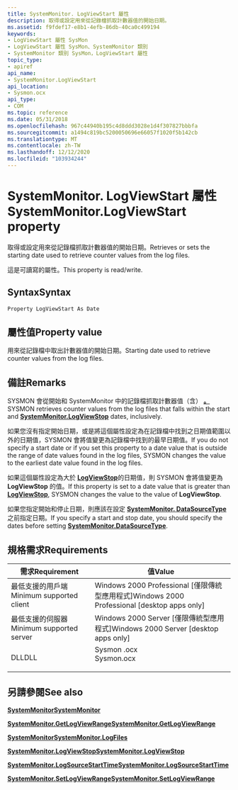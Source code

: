 ```yaml
---
title: SystemMonitor. LogViewStart 屬性
description: 取得或設定用來從記錄檔抓取計數器值的開始日期。
ms.assetid: f9fdef17-e8b1-4efb-86db-40ca0c499194
keywords:
- LogViewStart 屬性 SysMon
- LogViewStart 屬性 SysMon、SystemMonitor 類別
- SystemMonitor 類別 SysMon，LogViewStart 屬性
topic_type:
- apiref
api_name:
- SystemMonitor.LogViewStart
api_location:
- Sysmon.ocx
api_type:
- COM
ms.topic: reference
ms.date: 05/31/2018
ms.openlocfilehash: 967c44940b195c4d8ddd3028e1d4f307827bbbfa
ms.sourcegitcommit: a1494c819bc5200050696e66057f1020f5b142cb
ms.translationtype: MT
ms.contentlocale: zh-TW
ms.lasthandoff: 12/12/2020
ms.locfileid: "103934244"
---
```

# <a name="systemmonitorlogviewstart-property"></a><span data-ttu-id="ab87a-106">SystemMonitor. LogViewStart 屬性</span><span class="sxs-lookup"><span data-stu-id="ab87a-106">SystemMonitor.LogViewStart property</span></span>

<span data-ttu-id="ab87a-107">取得或設定用來從記錄檔抓取計數器值的開始日期。</span><span class="sxs-lookup"><span data-stu-id="ab87a-107">Retrieves or sets the starting date used to retrieve counter values from the log files.</span></span>

<span data-ttu-id="ab87a-108">這是可讀寫的屬性。</span><span class="sxs-lookup"><span data-stu-id="ab87a-108">This property is read/write.</span></span>

## <a name="syntax"></a><span data-ttu-id="ab87a-109">Syntax</span><span class="sxs-lookup"><span data-stu-id="ab87a-109">Syntax</span></span>


```VB
Property LogViewStart As Date
```



## <a name="property-value"></a><span data-ttu-id="ab87a-110">屬性值</span><span class="sxs-lookup"><span data-stu-id="ab87a-110">Property value</span></span>

<span data-ttu-id="ab87a-111">用來從記錄檔中取出計數器值的開始日期。</span><span class="sxs-lookup"><span data-stu-id="ab87a-111">Starting date used to retrieve counter values from the log files.</span></span>

## <a name="remarks"></a><span data-ttu-id="ab87a-112">備註</span><span class="sxs-lookup"><span data-stu-id="ab87a-112">Remarks</span></span>

<span data-ttu-id="ab87a-113">SYSMON 會從開始和 SystemMonitor 中的記錄檔抓取計數器值（含） [**。**](systemmonitor-logviewstop.md)</span><span class="sxs-lookup"><span data-stu-id="ab87a-113">SYSMON retrieves counter values from the log files that falls within the start and [**SystemMonitor.LogViewStop**](systemmonitor-logviewstop.md) dates, inclusively.</span></span>

<span data-ttu-id="ab87a-114">如果您沒有指定開始日期，或是將這個屬性設定為在記錄檔中找到之日期值範圍以外的日期值，SYSMON 會將值變更為記錄檔中找到的最早日期值。</span><span class="sxs-lookup"><span data-stu-id="ab87a-114">If you do not specify a start date or if you set this property to a date value that is outside the range of date values found in the log files, SYSMON changes the value to the earliest date value found in the log files.</span></span>

<span data-ttu-id="ab87a-115">如果這個屬性設定為大於 [**LogViewStop**](systemmonitor-logviewstop.md)的日期值，則 SYSMON 會將值變更為 **LogViewStop** 的值。</span><span class="sxs-lookup"><span data-stu-id="ab87a-115">If this property is set to a date value that is greater than [**LogViewStop**](systemmonitor-logviewstop.md), SYSMON changes the value to the value of **LogViewStop**.</span></span>

<span data-ttu-id="ab87a-116">如果您指定開始和停止日期，則應該在設定 [**SystemMonitor. DataSourceType**](systemmonitor-datasourcetype.md)之前指定日期。</span><span class="sxs-lookup"><span data-stu-id="ab87a-116">If you specify a start and stop date, you should specify the dates before setting [**SystemMonitor.DataSourceType**](systemmonitor-datasourcetype.md).</span></span>

## <a name="requirements"></a><span data-ttu-id="ab87a-117">規格需求</span><span class="sxs-lookup"><span data-stu-id="ab87a-117">Requirements</span></span>



| <span data-ttu-id="ab87a-118">需求</span><span class="sxs-lookup"><span data-stu-id="ab87a-118">Requirement</span></span> | <span data-ttu-id="ab87a-119">值</span><span class="sxs-lookup"><span data-stu-id="ab87a-119">Value</span></span> |
|-------------------------------------|---------------------------------------------------------------------------------------|
| <span data-ttu-id="ab87a-120">最低支援的用戶端</span><span class="sxs-lookup"><span data-stu-id="ab87a-120">Minimum supported client</span></span><br/> | <span data-ttu-id="ab87a-121">Windows 2000 Professional \[僅限傳統型應用程式\]</span><span class="sxs-lookup"><span data-stu-id="ab87a-121">Windows 2000 Professional \[desktop apps only\]</span></span><br/>                            |
| <span data-ttu-id="ab87a-122">最低支援的伺服器</span><span class="sxs-lookup"><span data-stu-id="ab87a-122">Minimum supported server</span></span><br/> | <span data-ttu-id="ab87a-123">Windows 2000 Server \[僅限傳統型應用程式\]</span><span class="sxs-lookup"><span data-stu-id="ab87a-123">Windows 2000 Server \[desktop apps only\]</span></span><br/>                                  |
| <span data-ttu-id="ab87a-124">DLL</span><span class="sxs-lookup"><span data-stu-id="ab87a-124">DLL</span></span><br/>                      | <dl> <span data-ttu-id="ab87a-125"><dt>Sysmon .ocx</dt></span><span class="sxs-lookup"><span data-stu-id="ab87a-125"><dt>Sysmon.ocx</dt></span></span> </dl> |



## <a name="see-also"></a><span data-ttu-id="ab87a-126">另請參閱</span><span class="sxs-lookup"><span data-stu-id="ab87a-126">See also</span></span>

<dl> <dt>

[<span data-ttu-id="ab87a-127">**SystemMonitor**</span><span class="sxs-lookup"><span data-stu-id="ab87a-127">**SystemMonitor**</span></span>](systemmonitor.md)
</dt> <dt>

[<span data-ttu-id="ab87a-128">**SystemMonitor.GetLogViewRange**</span><span class="sxs-lookup"><span data-stu-id="ab87a-128">**SystemMonitor.GetLogViewRange**</span></span>](systemmonitor-getlogviewrange.md)
</dt> <dt>

[<span data-ttu-id="ab87a-129">**SystemMonitor**</span><span class="sxs-lookup"><span data-stu-id="ab87a-129">**SystemMonitor.LogFiles**</span></span>](systemmonitor-logfiles.md)
</dt> <dt>

[<span data-ttu-id="ab87a-130">**SystemMonitor.LogViewStop**</span><span class="sxs-lookup"><span data-stu-id="ab87a-130">**SystemMonitor.LogViewStop**</span></span>](systemmonitor-logviewstop.md)
</dt> <dt>

[<span data-ttu-id="ab87a-131">**SystemMonitor.LogSourceStartTime**</span><span class="sxs-lookup"><span data-stu-id="ab87a-131">**SystemMonitor.LogSourceStartTime**</span></span>](systemmonitor-logsourcestarttime.md)
</dt> <dt>

[<span data-ttu-id="ab87a-132">**SystemMonitor.SetLogViewRange**</span><span class="sxs-lookup"><span data-stu-id="ab87a-132">**SystemMonitor.SetLogViewRange**</span></span>](systemmonitor-setlogviewrange.md)
</dt> </dl>

 

 






